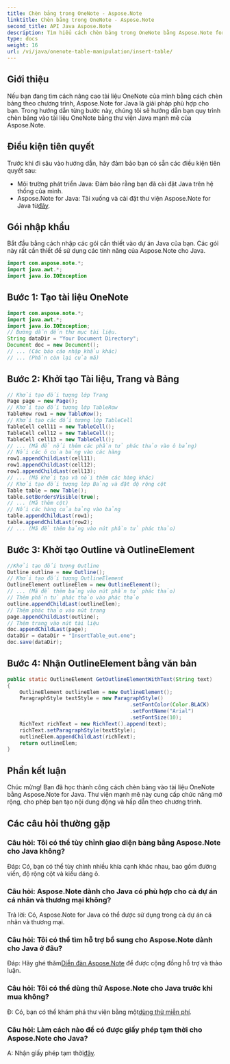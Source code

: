 ```yaml
---
title: Chèn bảng trong OneNote - Aspose.Note
linktitle: Chèn bảng trong OneNote - Aspose.Note
second_title: API Java Aspose.Note
description: Tìm hiểu cách chèn bảng trong OneNote bằng Aspose.Note for Java. Hướng dẫn từng bước để tạo nội dung động. Nâng cao tài liệu của bạn một cách dễ dàng.
type: docs
weight: 16
url: /vi/java/onenote-table-manipulation/insert-table/
---
```

## Giới thiệu
Nếu bạn đang tìm cách nâng cao tài liệu OneNote của mình bằng cách chèn bảng theo chương trình, Aspose.Note for Java là giải pháp phù hợp cho bạn. Trong hướng dẫn từng bước này, chúng tôi sẽ hướng dẫn bạn quy trình chèn bảng vào tài liệu OneNote bằng thư viện Java mạnh mẽ của Aspose.Note.
## Điều kiện tiên quyết
Trước khi đi sâu vào hướng dẫn, hãy đảm bảo bạn có sẵn các điều kiện tiên quyết sau:
- Môi trường phát triển Java: Đảm bảo rằng bạn đã cài đặt Java trên hệ thống của mình.
-  Aspose.Note for Java: Tải xuống và cài đặt thư viện Aspose.Note for Java từ[đây](https://releases.aspose.com/note/java/).
## Gói nhập khẩu
Bắt đầu bằng cách nhập các gói cần thiết vào dự án Java của bạn. Các gói này rất cần thiết để sử dụng các tính năng của Aspose.Note cho Java.
```java
import com.aspose.note.*;
import java.awt.*;
import java.io.IOException
```

## Bước 1: Tạo tài liệu OneNote
```java
import com.aspose.note.*;
import java.awt.*;
import java.io.IOException;
// Đường dẫn đến thư mục tài liệu.
String dataDir = "Your Document Directory";
Document doc = new Document();
// ... (Các báo cáo nhập khẩu khác)
// ... (Phần còn lại của mã)
```
## Bước 2: Khởi tạo Tài liệu, Trang và Bảng
```java
// Khởi tạo đối tượng lớp Trang
Page page = new Page();
// Khởi tạo đối tượng lớp TableRow
TableRow row1 = new TableRow();
// Khởi tạo các đối tượng lớp TableCell
TableCell cell11 = new TableCell();
TableCell cell12 = new TableCell();
TableCell cell13 = new TableCell();
// ... (Mã để nối thêm các phần tử phác thảo vào ô bảng)
// Nối các ô của bảng vào các hàng
row1.appendChildLast(cell11);
row1.appendChildLast(cell12);
row1.appendChildLast(cell13);
// ... (Mã khởi tạo và nối thêm các hàng khác)
// Khởi tạo đối tượng lớp Bảng và đặt độ rộng cột
Table table = new Table();
table.setBordersVisible(true);
// ... (Mã thêm cột)
// Nối các hàng của bảng vào bảng
table.appendChildLast(row1);
table.appendChildLast(row2);
// ... (Mã để thêm bảng vào nút phần tử phác thảo)
```
## Bước 3: Khởi tạo Outline và OutlineElement
```java
//Khởi tạo đối tượng Outline
Outline outline = new Outline();
// Khởi tạo đối tượng OutlineElement
OutlineElement outlineElem = new OutlineElement();
// ... (Mã để thêm bảng vào nút phần tử phác thảo)
// Thêm phần tử phác thảo vào phác thảo
outline.appendChildLast(outlineElem);
// Thêm phác thảo vào nút trang
page.appendChildLast(outline);
// Thêm trang vào nút tài liệu
doc.appendChildLast(page);
dataDir = dataDir + "InsertTable_out.one";
doc.save(dataDir);
```
## Bước 4: Nhận OutlineElement bằng văn bản
```java
public static OutlineElement GetOutlineElementWithText(String text)
{
    OutlineElement outlineElem = new OutlineElement();
    ParagraphStyle textStyle = new ParagraphStyle()
                                        .setFontColor(Color.BLACK)
                                        .setFontName("Arial")
                                        .setFontSize(10);
    RichText richText = new RichText().append(text);
    richText.setParagraphStyle(textStyle);
    outlineElem.appendChildLast(richText);
    return outlineElem;
} 
```
## Phần kết luận
Chúc mừng! Bạn đã học thành công cách chèn bảng vào tài liệu OneNote bằng Aspose.Note for Java. Thư viện mạnh mẽ này cung cấp chức năng mở rộng, cho phép bạn tạo nội dung động và hấp dẫn theo chương trình.
## Các câu hỏi thường gặp
### Câu hỏi: Tôi có thể tùy chỉnh giao diện bảng bằng Aspose.Note cho Java không?
Đáp: Có, bạn có thể tùy chỉnh nhiều khía cạnh khác nhau, bao gồm đường viền, độ rộng cột và kiểu dáng ô.
### Câu hỏi: Aspose.Note dành cho Java có phù hợp cho cả dự án cá nhân và thương mại không?
Trả lời: Có, Aspose.Note for Java có thể được sử dụng trong cả dự án cá nhân và thương mại.
### Câu hỏi: Tôi có thể tìm hỗ trợ bổ sung cho Aspose.Note dành cho Java ở đâu?
 Đáp: Hãy ghé thăm[Diễn đàn Aspose.Note](https://forum.aspose.com/c/note/28) để được cộng đồng hỗ trợ và thảo luận.
### Câu hỏi: Tôi có thể dùng thử Aspose.Note cho Java trước khi mua không?
 Đ: Có, bạn có thể khám phá thư viện bằng một[dùng thử miễn phí](https://releases.aspose.com/).
### Câu hỏi: Làm cách nào để có được giấy phép tạm thời cho Aspose.Note cho Java?
 A: Nhận giấy phép tạm thời[đây](https://purchase.aspose.com/temporary-license/).